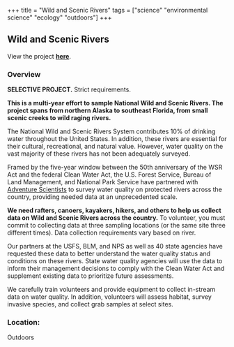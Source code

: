+++
title = "Wild and Scenic Rivers"
tags = ["science" "environmental science" "ecology" "outdoors"]
+++

## Wild and Scenic Rivers

View the project [**here**](https://www.adventurescientists.org/rivers.html).

### Overview

**SELECTIVE PROJECT.** Strict requirements.

**This is a multi-year effort to sample National Wild and Scenic Rivers. The project spans from northern Alaska to southeast Florida, from small scenic creeks to wild raging rivers.**

The National Wild and Scenic Rivers System contributes 10% of drinking water throughout the United States. In addition, these rivers are essential for their cultural, recreational, and natural value. However, water quality on the vast majority of these rivers has not been adequately surveyed.  

Framed by the five­-year window between the 50th anniversary of the WSR Act and the federal Clean Water Act, the U.S. Forest Service, Bureau of Land Management, and National Park Service­ have partnered with [Adventure Scientists](https://www.adventurescientists.org/) to survey water quality on protected rivers across the country, providing needed data at an unprecedented scale.

**We need rafters, canoers, kayakers, hikers, and others to help us collect data on Wild and Scenic Rivers across the country.** To volunteer, you must commit to collecting data at three sampling locations (or the same site three different times). Data collection requirements vary based on river.

Our partners at the USFS, BLM, and NPS as well as 40 state agencies have requested these data to better understand the water quality status and conditions on these rivers. State water quality agencies will use the data to inform their management decisions to comply with the Clean Water Act and supplement existing data to prioritize future assessments.

We carefully train volunteers and provide equipment to collect in-stream data on water quality. In addition, volunteers will assess  habitat, survey invasive species, and collect grab samples at select sites.

### Location:
Outdoors
